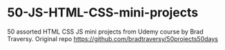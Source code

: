 # 50-JS-HTML-CSS-mini-projects

50 assorted HTML CSS JS mini projects from Udemy course by Brad Traversy.
Original repo https://github.com/bradtraversy/50projects50days
